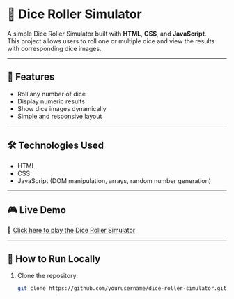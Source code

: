 # 🎲 Dice Roller Simulator

A simple Dice Roller Simulator built with **HTML**, **CSS**, and **JavaScript**.  
This project allows users to roll one or multiple dice and view the results with corresponding dice images.

---

## 🚀 Features

- Roll any number of dice
- Display numeric results
- Show dice images dynamically
- Simple and responsive layout

---

## 🛠 Technologies Used

- HTML
- CSS
- JavaScript (DOM manipulation, arrays, random number generation)

---

## 🎮 Live Demo

🔗 [Click here to play the Dice Roller Simulator](https://Ya5h525.github.io/dice-roller-simulator)  

---

## 📂 How to Run Locally

1. Clone the repository:
   ```bash
   git clone https://github.com/yourusername/dice-roller-simulator.git
